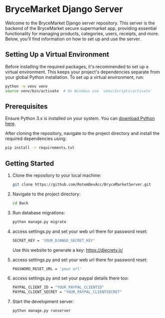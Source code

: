# BryceMarket Django Server

Welcome to the BryceMarket Django server repository. This server is the backend of the BryceMarket secure supermarket app, providing essential functionality for managing products, categories, users, receipts, and more. Below, you'll find information on how to set up and use the server.


## Setting Up a Virtual Environment

Before installing the required packages, it's recommended to set up a virtual environment. This keeps your project's dependencies separate from your global Python installation. To set up a virtual environment, run:

```bash
python -m venv venv
source venv/bin/activate  # On Windows use `venv\Scripts\activate`
```
## Prerequisites
Ensure Python 3.x is installed on your system. You can [download Python here](https://www.python.org/downloads/).

After cloning the repository, navigate to the project directory and install the required dependencies using:
```bash
pip install -r requirements.txt
```
## Getting Started

1. Clone the repository to your local machine:

   ```bash
   git clone https://github.com/RotemDevAcc/BryceMarketServer.git
   ```

2. Navigate to the project directory:
   ```bash
   cd Back
   ```


3. Run database migrations:
   ```bash
   python manage.py migrate
   ```

4. access settings.py and set your web url there for password reset:
   ```bash
   SECRET_KEY = 'YOUR_DJANGO_SECRET_KEY'
   ```
   Use this website to generate a key: https://djecrety.ir/

5. access settings.py and set your web url there for password reset:
   ```bash
   PASSWORD_RESET_URL = 'your url'
   ```

   
   
6. access settings.py and set your paypal details there too:
   ```bash
   PAYPAL_CLIENT_ID = "YOUR_PAYPAL_CLIENTID"
   PAYPAL_CLIENT_SECRET = "YOUR_PAYPAL_CLIENTSECRET"
   ```

7. Start the development server:
   ```bash
   python manage.py runserver
   ```